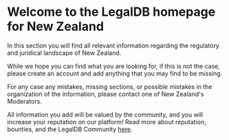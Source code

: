 <!-- TITLE: New Zealand -->
<!-- SUBTITLE: Welcome to the legalDB home of New Zealand -->

# Welcome to the LegalDB homepage for New Zealand

In this section you will find all relevant information regarding the regulatory and juridical landscape of New Zealand.

While we hope you can find what you are looking for, if this is not the case, please create an account and add anything that you may find to be missing.

For any case any mistakes, missing sections, or possible mistakes in the organization of the information, please contact one of New Zealand's Moderators.

All information you add will be valued by the community, and you will increase your reputation on our platform! Read more about reputation, bounties, and the LegalDB Community [here](http://legaldb.herokuapp.com/legaldb/community).
